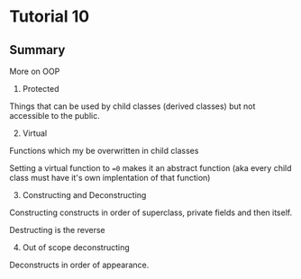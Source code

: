 # Tutorial 10 

## Summary

More on OOP
1) Protected 

Things that can be used by child classes (derived classes) but not accessible to the public.

2) Virtual 
 
Functions which my be overwritten in child classes 

Setting a virtual function to `=0` makes it an abstract function (aka every child class must have it's own implentation of that function) 

3) Constructing and Deconstructing

Constructing constructs in order of superclass, private fields and then itself. 

Destructing is the reverse 

4) Out of scope deconstructing 

Deconstructs in order of appearance. 
